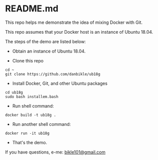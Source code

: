 # README.md

This repo helps me demonstrate the idea of mixing Docker with Git.

This repo assumes that your Docker host is an instance of Ubuntu 18.04.

The steps of the demo are listed below:

* Obtain an instance of Ubuntu 18.04.

* Clone this repo
```
cd ~
git clone https://github.com/danbikle/ub18g
```

* Install Docker, Git, and other Ubuntu packages
```
cd ub18g
sudo bash installem.bash
```

* Run shell command:
```
docker build -t ub18g .
```

* Run another shell command:
```
docker run -it ub18g
```

* That's the demo.

If you have questions, e-me:
bikle101@gmail.com
